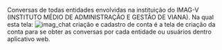 Conversas de todas entidades envolvidas na instituição do IMAG-V (INSTITUTO MÉDIO DE ADMINISTRAÇÃO E GESTÃO DE VIANA).
Na qual esta tela:
![imag_chat criação e cadastro de conta](https://github.com/MauricioRomao/IMAG_CHAT/assets/152827574/f23c148b-2e29-4f53-91b6-c956c3f3fc6d)
é a tela de criação da conta para se obter as conversas por cada entidade ou usuários dentro aplicativo web.
